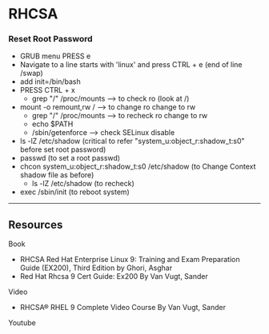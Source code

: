 # RHCSA
### Reset Root Password
- GRUB menu PRESS e
- Navigate to a line starts with 'linux' and press CTRL + e (end of line /swap)
- add init=/bin/bash
- PRESS CTRL + x
  - grep "/" /proc/mounts --> to check ro (look at /)
- mount -o remount,rw / --> to change ro change to rw
  - grep "/" /proc/mounts --> to recheck ro change to rw
  - echo $PATH
  - /sbin/getenforce --> check SELinux disable
- ls -lZ /etc/shadow (critical to refer "system_u:object_r:shadow_t:s0" before set root password)
- passwd (to set a root passwd)
- chcon system_u:object_r:shadow_t:s0 /etc/shadow (to Change Context shadow file as before)
  - ls -lZ /etc/shadow (to recheck)
- exec /sbin/init (to reboot system)

---
## Resources
Book
- RHCSA Red Hat Enterprise Linux 9: Training and Exam Preparation Guide (EX200), Third Edition by Ghori, Asghar
- Red Hat Rhcsa 9 Cert Guide: Ex200 By Van Vugt, Sander

Video
- RHCSA® RHEL 9 Complete Video Course By Van Vugt, Sander

Youtube
